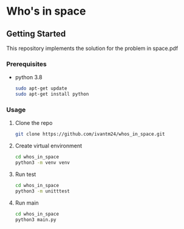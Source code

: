 # Who's in space

## Getting Started
This repository implements the solution for the problem in space.pdf

### Prerequisites

* python 3.8
  ```sh
  sudo apt-get update
  sudo apt-get install python
  ```

### Usage

1. Clone the repo
   ```sh
   git clone https://github.com/ivantm24/whos_in_space.git
   ```
2. Create virtual environment
   ```sh
   cd whos_in_space
   python3 -m venv venv
   ```
3. Run test
    ```sh
    cd whos_in_space
    python3 -m unitttest
    ```
4. Run main
    ```sh
    cd whos_in_space
    python3 main.py
    ```
